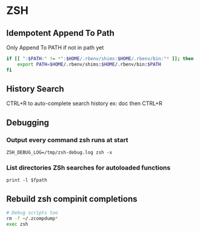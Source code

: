 # ZSH

## Idempotent Append To Path

Only Append To PATH if not in path yet

```zsh
if [[ ":$PATH:" != *":$HOME/.rbenv/shims:$HOME/.rbenv/bin:"* ]]; then
    export PATH=$HOME/.rbenv/shims:$HOME/.rbenv/bin:$PATH
fi
```

## History Search

CTRL+R to auto-complete search history
ex: doc then CTRL+R

## Debugging

### Output every command zsh runs at start
`ZSH_DEBUG_LOG=/tmp/zsh-debug.log zsh -x`

### List directories ZSh searches for autoloaded functions
`print -l $fpath`

## Rebuild zsh compinit completions
```zsh
# Debug scripts too
rm -f ~/.zcompdump*
exec zsh
```
